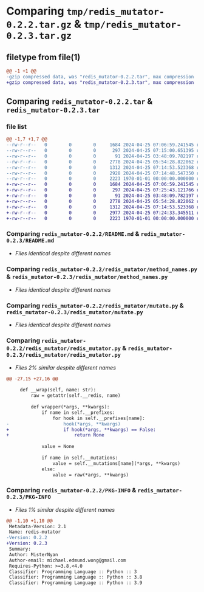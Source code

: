 # Comparing `tmp/redis_mutator-0.2.2.tar.gz` & `tmp/redis_mutator-0.2.3.tar.gz`

## filetype from file(1)

```diff
@@ -1 +1 @@
-gzip compressed data, was "redis_mutator-0.2.2.tar", max compression
+gzip compressed data, was "redis_mutator-0.2.3.tar", max compression
```

## Comparing `redis_mutator-0.2.2.tar` & `redis_mutator-0.2.3.tar`

### file list

```diff
@@ -1,7 +1,7 @@
--rw-r--r--   0        0        0     1684 2024-04-25 07:06:59.241545 redis_mutator-0.2.2/README.md
--rw-r--r--   0        0        0      297 2024-04-25 07:15:00.651395 redis_mutator-0.2.2/pyproject.toml
--rw-r--r--   0        0        0       91 2024-04-25 03:48:09.782197 redis_mutator-0.2.2/redis_mutator/__init__.py
--rw-r--r--   0        0        0     2778 2024-04-25 05:54:28.822062 redis_mutator-0.2.2/redis_mutator/method_names.py
--rw-r--r--   0        0        0     1312 2024-04-25 07:14:53.523368 redis_mutator-0.2.2/redis_mutator/mutate.py
--rw-r--r--   0        0        0     2928 2024-04-25 07:14:48.547350 redis_mutator-0.2.2/redis_mutator/redis_mutator.py
--rw-r--r--   0        0        0     2223 1970-01-01 00:00:00.000000 redis_mutator-0.2.2/PKG-INFO
+-rw-r--r--   0        0        0     1684 2024-04-25 07:06:59.241545 redis_mutator-0.2.3/README.md
+-rw-r--r--   0        0        0      297 2024-04-25 07:25:43.121766 redis_mutator-0.2.3/pyproject.toml
+-rw-r--r--   0        0        0       91 2024-04-25 03:48:09.782197 redis_mutator-0.2.3/redis_mutator/__init__.py
+-rw-r--r--   0        0        0     2778 2024-04-25 05:54:28.822062 redis_mutator-0.2.3/redis_mutator/method_names.py
+-rw-r--r--   0        0        0     1312 2024-04-25 07:14:53.523368 redis_mutator-0.2.3/redis_mutator/mutate.py
+-rw-r--r--   0        0        0     2977 2024-04-25 07:24:33.345511 redis_mutator-0.2.3/redis_mutator/redis_mutator.py
+-rw-r--r--   0        0        0     2223 1970-01-01 00:00:00.000000 redis_mutator-0.2.3/PKG-INFO
```

### Comparing `redis_mutator-0.2.2/README.md` & `redis_mutator-0.2.3/README.md`

 * *Files identical despite different names*

### Comparing `redis_mutator-0.2.2/redis_mutator/method_names.py` & `redis_mutator-0.2.3/redis_mutator/method_names.py`

 * *Files identical despite different names*

### Comparing `redis_mutator-0.2.2/redis_mutator/mutate.py` & `redis_mutator-0.2.3/redis_mutator/mutate.py`

 * *Files identical despite different names*

### Comparing `redis_mutator-0.2.2/redis_mutator/redis_mutator.py` & `redis_mutator-0.2.3/redis_mutator/redis_mutator.py`

 * *Files 2% similar despite different names*

```diff
@@ -27,15 +27,16 @@
 
     def __wrap(self, name: str):
         raw = getattr(self.__redis, name)
 
         def wrapper(*args, **kwargs):
             if name in self.__prefixes:
                 for hook in self.__prefixes[name]:
-                    hook(*args, **kwargs)
+                    if hook(*args, **kwargs) == False:
+                        return None
 
             value = None
 
             if name in self.__mutations:
                 value = self.__mutations[name](*args, **kwargs)
             else:
                 value = raw(*args, **kwargs)
```

### Comparing `redis_mutator-0.2.2/PKG-INFO` & `redis_mutator-0.2.3/PKG-INFO`

 * *Files 1% similar despite different names*

```diff
@@ -1,10 +1,10 @@
 Metadata-Version: 2.1
 Name: redis-mutator
-Version: 0.2.2
+Version: 0.2.3
 Summary: 
 Author: MisterNyan
 Author-email: michael.edmund.wong@gmail.com
 Requires-Python: >=3.8,<4.0
 Classifier: Programming Language :: Python :: 3
 Classifier: Programming Language :: Python :: 3.8
 Classifier: Programming Language :: Python :: 3.9
```

